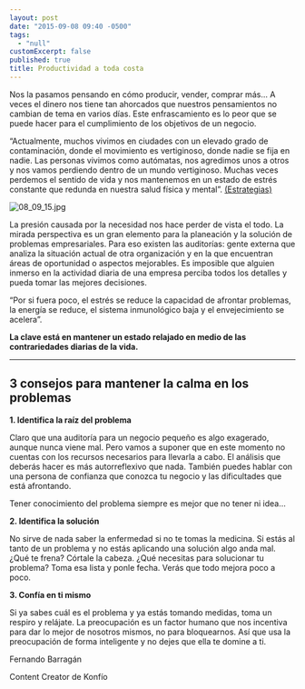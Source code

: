 ```yaml
---
layout: post
date: "2015-09-08 09:40 -0500"
tags: 
  - "null"
customExcerpt: false
published: true
title: Productividad a toda costa
---
```



Nos la pasamos pensando en cómo producir, vender, comprar más... A veces el dinero nos tiene tan ahorcados que nuestros pensamientos no cambian de tema en varios días. Este enfrascamiento es lo peor que se puede hacer para el cumplimiento de los objetivos de un negocio.

“Actualmente, muchos vivimos en ciudades con un elevado grado de contaminación, donde el movimiento es vertiginoso, donde nadie se fija en nadie. Las personas vivimos como autómatas, nos agredimos unos a otros y nos vamos perdiendo dentro de un mundo vertiginoso. Muchas veces perdemos el sentido de vida y nos mantenemos en un estado de estrés constante que redunda en nuestra salud física y mental”. [(Estrategias)](http://estrategiaspnl.com/la-importancia-de-la-relajacion/) 

![08_09_15.jpg]({{site.baseurl}}/img/08_09_15.jpg)

La presión causada por la necesidad nos hace perder de vista el todo. La mirada perspectiva es un gran elemento para la planeación y la solución de problemas empresariales. Para eso existen las auditorías: gente externa que analiza la situación actual de otra organización y en la que encuentran áreas de oportunidad o aspectos mejorables. Es imposible que alguien inmerso en la actividad diaria de una empresa perciba todos los detalles y pueda tomar las mejores decisiones.

“Por si fuera poco, el estrés se reduce la capacidad de afrontar problemas, la energía se reduce, el sistema inmunológico baja y el envejecimiento se acelera”.

**La clave está en mantener un estado relajado en medio de las contrariedades diarias de la vida.**

---

## 3 consejos para mantener la calma en los problemas

**1. Identifica la raíz del problema**

Claro que una auditoría para un negocio pequeño es algo exagerado, aunque nunca viene mal. Pero vamos a suponer que en este momento no cuentas con los recursos necesarios para llevarla a cabo. El análisis que deberás hacer es más autorreflexivo que nada. También puedes hablar con una persona de confianza que conozca tu negocio y las dificultades que está afrontando.

Tener conocimiento del problema siempre es mejor que no tener ni idea…

**2. Identifica la solución**

No sirve de nada saber la enfermedad si no te tomas la medicina. Si estás al tanto de un problema y no estás aplicando una solución algo anda mal. ¿Qué te frena? Córtale la cabeza. ¿Qué necesitas para solucionar tu problema? Toma esa lista y ponle fecha. Verás que todo mejora poco a poco.

**3. Confía en ti mismo**

Si ya sabes cuál es el problema y ya estás tomando medidas, toma un respiro y relájate. La preocupación es un factor humano que nos incentiva para dar lo mejor de nosotros mismos, no para bloquearnos. Así que usa la preocupación de forma inteligente y no dejes que ella te domine a ti.

Fernando Barragán

Content Creator de Konfío
